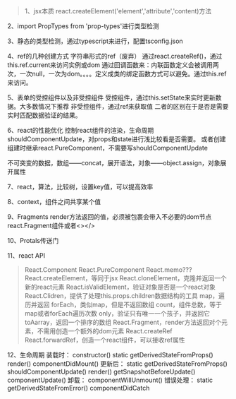 > 1、jsx本质
  react.createElement('element','attribute','content)方法

2、import PropTypes from 'prop-types'进行类型检测

3、静态的类型检测，通过typescript来进行，配置tsconfig.json

4、ref的几种创建方式
  字符串形式的ref（废弃）
  通过react.createRef()，通过this.ref.current来访问实例或dom
  通过回调函数来：内联函数定义会被调用两次，一次null，一次为dom。。。。定义成类的绑定函数方式可以避免。通过this.ref来访问。

5、表单的受控组件以及非受控组件
  受控组件，通过this.setState来实时更新数据。大多数情况下推荐
  非受控组件，通过ref来获取值
  二者的区别在于是否是需要实时匹配数据验证的结果。

6、react的性能优化
  控制react组件的渲染，生命周期shouldComponentUpdate，对props和state进行浅比较看是否需要。
  或者创建组建时继承react.PureComponent，不需要写shouldComponentUpdate

  不可突变的数据，数组——concat，展开语法，对象——object.assign，对象展开属性

7、react，算法，比较树，设置key值，可以提高效率

8、context，组件之间共享某个值

9、Fragments
  render方法返回的值，必须被包裹会带入不必要的dom节点
  react.Fragment组件或者<></>

10、Protals传送门

11、react API
  > React.Component
  > React.PureComponent
  > React.memo???
  > React.createElement，等同于jsx
  > React.cloneElement，克隆并返回一个新的react元素
  > React.isValidElement，验证对象是否是一个react对象
  > React.Clidren，提供了处理this.props.children数据结构的工具
    map，遍历并返回
    forEach，类似map，但是不返回数组
    count，组件总数，等于map或者forEach遍历次数
    only，验证只有唯一一个孩子，并返回它
    toAarray，返回一个排序的数组
  > React.Fragment，render方法返回对个元素，不需用创造一个额外的dom元素
  > React.createRef
  > React.forwardRef，创造一个react组件，可以接收ref属性

12、生命周期
  装载时：
    constructor()
    static getDerivedStateFromProps()
    render()
    componentDidMount()
  更新后：
    static getDerivedStateFromProps()
    shouldComponentUpdate()
    render()
    getSnapshotBeforeUpdate()
    componentUpdate()
  卸载：
    componentWillUnmount()
  错误处理：
  static getDerivedStateFromError()
  componentDidCatch